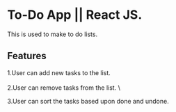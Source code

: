 # To-Do App || React JS.
This is used to make to do lists.

## Features

1.User can add new tasks to the list. \
\
2.User can remove tasks from the list. \

3.User can sort the tasks based upon done and undone. 




